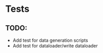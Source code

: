 # Tests

## TODO:
- Add test for data generation scripts
- Add test for dataloader/write dataloader

